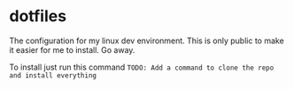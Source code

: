 # dotfiles
The configuration for my linux dev environment. This is only public to make it easier for me to install. Go away.

To install just run this command
``` TODO: Add a command to clone the repo and install everything ```
